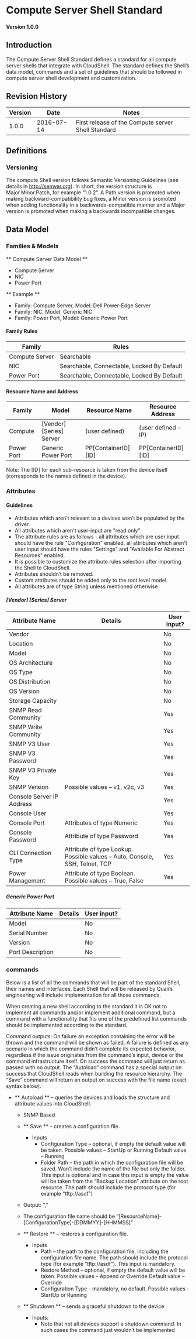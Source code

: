 # Compute Server Shell Standard

#### Version 1.0.0


## Introduction
The Compute Server Shell Standard defines a standard for all compute server shells that integrate with CloudShell. The standard defines the Shell’s data model, commands and a set of guidelines that should be followed in compute server shell development and customization.




## Revision History

Version | Date | Notes
--- | --- | ---
1.0.0 | 2016-07-14 | First release of the Compute server Shell Standard


## Definitions

### Versioning
The compute Shell version follows Semantic Versioning Guidelines (see details in http://semver.org). In short, the version structure is Major.Minor.Patch, for example “1.0.2”. A Path version is promoted when making backward-compatibility bug fixes, a Minor version is promoted when adding functionality in a backwards-compatible manner and a  Major version is promoted when making a backwards incompatible changes.


## Data Model
### Families & Models

** Compute Server Data Model **
- Compute Server
 - NIC
 - Power Port


** Example **
- Family: Compute Server, Model: Dell Power-Edge Server
 - Family: NIC, Model: Generic NIC
 - Family: Power Port, Model: Generic Power Port


#### Family Rules

Family | Rules
--- | ---
Compute Server | Searchable
NIC | Searchable, Connectable, Locked By Default
Power Port | Searchable, Connectable, Locked By Default



#### Resource Name and Address
Family | Model | Resource Name | Resource Address
--- | --- | --- | ---
Compute | [Vendor] [Series] Server | (user defined) | (user defined - IP)
Power Port | Generic Power Port | PP[ContainerID][ID] | PP[ContainerID][ID]

Note: The [ID] for each sub-resource is taken from the device itself (corresponds to the names defined in the device).


### Attributes
#### Guidelines
- Attributes which aren’t relevant to a devices won’t be populated by the driver.
- All attributes which aren't user-input are "read only"
- The attribute rules are as follows - all attributes which are user input should have the rule "Configuration" enabled, all attributes which aren't user input should have the rules "Settings" and "Available For Abstract Resources" enabled.
- It is possible to customize the attribute rules selection after importing the Shell to CloudShell.
- Attributes shouldn’t be removed.
- Custom attributes should be added only to the root level model.
- All attributes are of type String unless mentioned otherwise

##### [Vendor] [Series] Server

Attribute Name | Details | User input?
--- | --- | ---
Vendor | | No
Location | | No
Model | | No
OS Architecture | | No
OS Type | | No
OS Distribution | | No
OS Version | | No
Storage Capacity | | No
SNMP Read Community | | Yes
SNMP Write Community | | Yes
SNMP V3 User | | Yes
SNMP V3 Password | | Yes
SNMP V3 Private Key | | Yes
SNMP Version | Possible values – v1, v2c, v3 | Yes
Console Server IP Address | | Yes
Console User | | Yes
Console Port | Attributes of type Numeric | Yes
Console Password | Attribute of type Password | Yes
CLI Connection Type | Attribute of type Lookup. Possible values – Auto, Console, SSH, Telnet, TCP | Yes
Power Management | Attribute of type Boolean. Possible values – True, False | Yes


#####  Generic Power Port

Attribute Name | Details | User input?
--- | --- | ---
Model | | No
Serial Number || No
Version | | No
Port Description | | No



### commands
Below is a list of all the commands that will be part of the standard Shell, their names and interfaces. Each  Shell that will be released by Quali’s engineering will include implementation for all those commands.

When creating a new shell according to the standard it is OK not to implement all commands and/or implement additional command, but a command with a functionality that fits one of the predefined list commands should be implemented according to the standard.

Command outputs: On failure an exception containing the error will be thrown and the command will be shown as failed. A failure is defined as any scenario in which the command didn’t complete its expected behavior, regardless if the issue originates from the command’s input, device or the command infrastructure itself. On success the command will just return as passed with no output. The “Autoload” command has a special output on success that CloudShell reads when building the resource hierarchy. The “Save” command will return an output on success with the file name (exact syntax below).



- ** Autoload ** – queries the devices and loads the structure and attribute values into CloudShell.
  - SNMP Based



  - ** Save ** – creates a configuration file.
    - Inputs
        - Configuration Type – optional, if empty the default value will be taken. Possible values – StartUp or Running Default value – Running
        - Folder Path – the path in which the configuration file will be saved. Won’t include the name of the file but only the folder. This input is optional and in case this input is empty the value will be taken from the “Backup Location” attribute on the root resource. The path should include the protocol type (for example “tftp://asdf”)

   - Output: "<FullFileName>,"
   - The configuration file name should be “[ResourceName]-[ConfigurationType]-[DDMMYY]-[HHMMSS]”


   - ** Restore ** – restores a configuration file.
     - Inputs
         - Path – the path to the configuration file, including the configuration file name. The path should include the protocol type (for example “tftp://asdf”). This input is mandatory.
         - Restore Method – optional, if empty the default value will be taken. Possible values – Append or Override Default value – Override
         - Configuration Type - mandatory, no default. Possible values - StartUp or Running



  - ** Shutdown ** – sends a graceful shutdown to the device
      - Inputs:
        - Note that not all devices support a shutdown command. In such cases the command just wouldn’t be implemented
